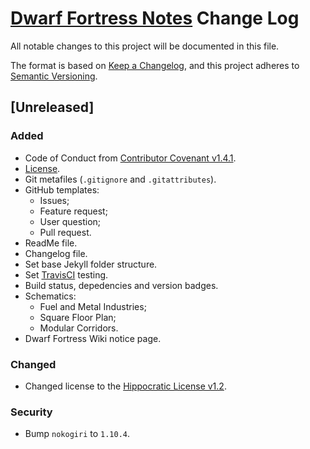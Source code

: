# [Dwarf Fortress Notes](https://github.com/Nereare/DF-Notes) Change Log

All notable changes to this project will be documented in this file.

The format is based on [Keep a Changelog](https://keepachangelog.com/en/1.0.0/),
and this project adheres to [Semantic Versioning](https://semver.org/spec/v2.0.0.html).

## [Unreleased]

### Added
* Code of Conduct from [Contributor Covenant v1.4.1](https://www.contributor-covenant.org/).
* [License](LICENSE.md).
* Git metafiles (`.gitignore` and `.gitattributes`).
* GitHub templates:
   - Issues;
   - Feature request;
   - User question;
   - Pull request.
* ReadMe file.
* Changelog file.
* Set base Jekyll folder structure.
* Set [TravisCI](https://travis-ci.org/Nereare/DF-Notes) testing.
* Build status, depedencies and version badges.
* Schematics:
   - Fuel and Metal Industries;
   - Square Floor Plan;
   - Modular Corridors.
* Dwarf Fortress Wiki notice page.

### Changed
* Changed license to the [Hippocratic License v1.2](https://firstdonoharm.dev/).

### Security
* Bump `nokogiri` to `1.10.4`.
